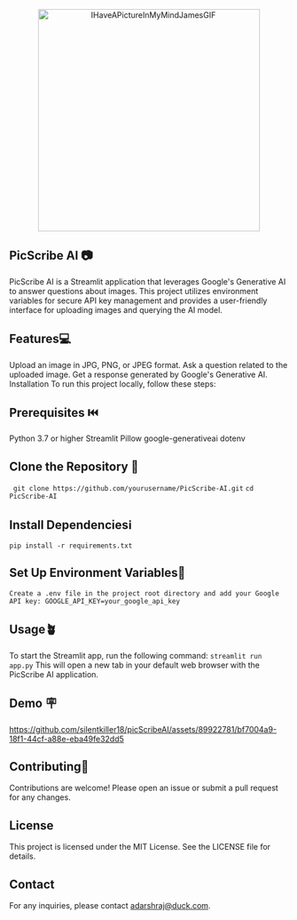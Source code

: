 <div align="center">
  <img src="https://github.com/silentkiller18/picScribeAI/assets/89922781/849042d7-46db-4e65-a9a6-b50a147e8609" alt="IHaveAPictureInMyMindJamesGIF" width="400"/>
</div>

##  PicScribe AI 📷
PicScribe AI is a Streamlit application that leverages Google's Generative AI to answer questions about images. This project utilizes environment variables for secure API key management and provides a user-friendly interface for uploading images and querying the AI model.

## Features💻
Upload an image in JPG, PNG, or JPEG format.
Ask a question related to the uploaded image.
Get a response generated by Google's Generative AI.
Installation
To run this project locally, follow these steps:

## Prerequisites ⏮️
Python 3.7 or higher
Streamlit
Pillow
google-generativeai
dotenv


## Clone the Repository 🤡

`` git clone https://github.com/yourusername/PicScribe-AI.git``
``cd PicScribe-AI ``


## Install Dependenciesℹ️
``pip install -r requirements.txt``
## Set Up Environment Variables🎋
``Create a .env file in the project root directory and add your Google API key:
GOOGLE_API_KEY=your_google_api_key
``
## Usage🪴
To start the Streamlit app, run the following command:
``
streamlit run app.py ``
This will open a new tab in your default web browser with the PicScribe AI application.

## Demo 🪧

https://github.com/silentkiller18/picScribeAI/assets/89922781/bf7004a9-18f1-44cf-a88e-eba49fe32dd5


## Contributing🤝
Contributions are welcome! Please open an issue or submit a pull request for any changes.

## License
This project is licensed under the MIT License. See the LICENSE file for details.

## Contact
For any inquiries, please contact adarshraj@duck.com.
